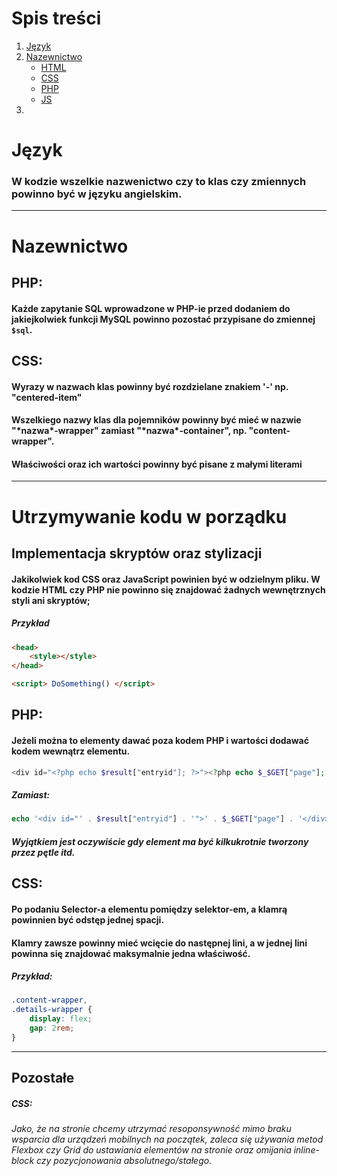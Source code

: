 # Spis treści
1. [Język](#język)
2. [Nazewnictwo](#nazewnictwo)
   - [HTML](#html)
   - [CSS](#css)
   - [PHP](#php)
   - [JS](#js)
3. 

# Język
### W kodzie wszelkie nazwenictwo czy to klas czy zmiennych powinno być w języku angielskim.
-----------------
# Nazewnictwo
## PHP:
#### Każde zapytanie SQL wprowadzone w PHP-ie przed dodaniem do jakiejkolwiek funkcji MySQL powinno pozostać przypisane do zmiennej `$sql`.

## CSS:
#### Wyrazy w nazwach klas powinny być rozdzielane znakiem '-' np. "centered-item"
#### Wszelkiego nazwy klas dla pojemników powinny być mieć w nazwie "\*nazwa\*-wrapper" zamiast "\*nazwa\*-container", np. "content-wrapper".
#### Właściwości oraz ich wartości powinny być pisane z małymi literami
-----------------
# Utrzymywanie kodu w porządku
## Implementacja skryptów oraz stylizacji
#### Jakikolwiek kod CSS oraz JavaScript powinien być w odzielnym pliku. W kodzie HTML czy PHP nie powinno się znajdować żadnych wewnętrznych styli ani skryptów;
##### Przykład
```HTML
<head>
    <style></style>
</head>

<script> DoSomething() </script>
```

## PHP:
#### Jeżeli można to elementy dawać poza kodem PHP i wartości dodawać kodem wewnątrz elementu.
```PHP
<div id="<?php echo $result["entryid"]; ?>"><?php echo $_$GET["page"]; ?></div>
```
##### Zamiast:
```PHP
echo '<div id="' . $result["entryid"] . '">' . $_$GET["page"] . '</div>';
```
##### Wyjątkiem jest oczywiście gdy element ma być kilkukrotnie tworzony przez pętle itd.

## CSS:
#### Po podaniu Selector-a elementu pomiędzy selektor-em, a klamrą powinnien być odstęp jednej spacji.
#### Klamry zawsze powinny mieć wcięcie do następnej lini, a w jednej lini powinna się znajdować maksymalnie jedna właściwość.
##### Przykład:
```CSS
.content-wrapper,
.details-wrapper {
    display: flex;
    gap: 2rem;
}
```

---

Pozostałe
------
##### CSS:
###### Jako, że na stronie chcemy utrzymać resoponsywność mimo braku wsparcia dla urządzeń mobilnych na początek, zaleca się używania metod Flexbox czy Grid do ustawiania elementów na stronie oraz omijania inline-block czy pozycjonowania absolutnego/stałego.
